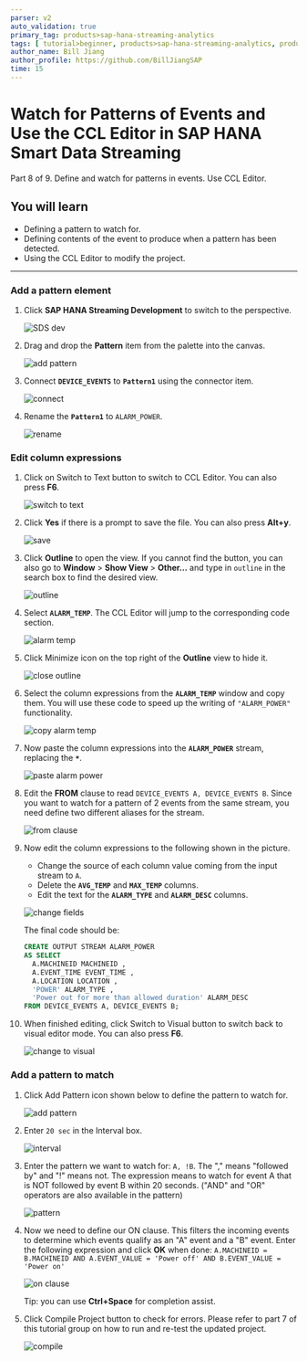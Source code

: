```yaml
---
parser: v2
auto_validation: true
primary_tag: products>sap-hana-streaming-analytics
tags: [ tutorial>beginner, products>sap-hana-streaming-analytics, products>sap-hana-studio ]
author_name: Bill Jiang
author_profile: https://github.com/BillJiangSAP
time: 15
---
```


# Watch for Patterns of Events and Use the CCL Editor in SAP HANA Smart Data Streaming
<!-- description --> Part 8 of 9. Define and watch for patterns in events. Use CCL Editor.

## You will learn  
 - Defining a pattern to watch for.
 - Defining contents of the event to produce when a pattern has been detected.
 - Using the CCL Editor to modify the project.


---

### Add a pattern element
    

1. Click **SAP HANA Streaming Development** to switch to the perspective.

    ![SDS dev](event-patterns/1-sdsdev.png)

2. Drag and drop the **Pattern** item from the palette into the canvas.

    ![add pattern](event-patterns/2-addpattern.png)

3. Connect **`DEVICE_EVENTS`** to **`Pattern1`** using the connector item.

    ![connect](event-patterns/3-connect.png)

4. Rename the **`Pattern1`** to `ALARM_POWER`.

    ![rename](event-patterns/4-rename.png)


### Edit column expressions


1. Click on Switch to Text button to switch to CCL Editor. You can also press **F6**.

    ![switch to text](event-patterns/6-switchtotext.png)

2. Click **Yes** if there is a prompt to save the file. You can also press **Alt+y**.

    ![save](event-patterns/7-save.png)

3. Click **Outline** to open the view. If you cannot find the button, you can also go to **Window** > **Show View** > **Other...** and type in `outline` in the search box to find the desired view.

    ![outline](event-patterns/8-outline.png)

4. Select **`ALARM_TEMP`**. The CCL Editor will jump to the corresponding code section.

    ![alarm temp](event-patterns/9-alarmtemp.png)

5. Click Minimize icon on the top right of the **Outline** view to hide it.

    ![close outline](event-patterns/10-closeoutline.png)

6. Select the column expressions from the **`ALARM_TEMP`** window and copy them. You will use these code to speed up the writing of `"ALARM_POWER"` functionality.

    ![copy alarm temp](event-patterns/11-copyalarmtemp.png)

7. Now paste the column expressions into the **`ALARM_POWER`** stream, replacing the **`*`**.

    ![paste alarm power](event-patterns/12-pastealarmpow.png)

8. Edit the **FROM** clause to read `DEVICE_EVENTS A, DEVICE_EVENTS B`. Since you want to watch for a pattern of 2 events from the same stream, you need define two different aliases for the stream.

    ![from clause](event-patterns/13-fromclause.png)

9. Now edit the column expressions to the following shown in the picture.
    - Change the source of each column value coming from the input stream to `A`.
    - Delete the **`AVG_TEMP`** and **`MAX_TEMP`** columns.
    - Edit the text for the **`ALARM_TYPE`** and **`ALARM_DESC`** columns.

    ![change fields](event-patterns/14-changefields.png)

    The final code should be:
    ```sql
    CREATE OUTPUT STREAM ALARM_POWER
    AS SELECT
      A.MACHINEID MACHINEID ,
      A.EVENT_TIME EVENT_TIME ,
      A.LOCATION LOCATION ,
      'POWER' ALARM_TYPE ,
      'Power out for more than allowed duration' ALARM_DESC
    FROM DEVICE_EVENTS A, DEVICE_EVENTS B;
    ```

10. When finished editing, click Switch to Visual button to switch back to visual editor mode. You can also press **F6**.

    ![change to visual](event-patterns/15-changetovisual.png)


### Add a pattern to match


1. Click Add Pattern icon shown below to define the pattern to watch for.

    ![add pattern](event-patterns/16-addpattern.png)

2. Enter `20 sec` in the Interval box.

    ![interval](event-patterns/17-interval.png)

3. Enter the pattern we want to watch for: `A, !B`. The "," means "followed by" and "!" means not. The expression means to watch for event A that is NOT followed by event B within 20 seconds. ("AND" and "OR" operators are also available in the pattern)

    ![pattern](event-patterns/18-pattern.png)

4. Now we need to define our ON clause. This filters the incoming events to determine which events qualify as an "A" event and a "B" event. Enter the following expression and click **OK** when done:
  `A.MACHINEID = B.MACHINEID AND A.EVENT_VALUE = 'Power off' AND B.EVENT_VALUE = 'Power on'`

    ![on clause](event-patterns/19-onclause.png)

    Tip: you can use **Ctrl+Space** for completion assist.

5. Click Compile Project button to check for errors. Please refer to part 7 of this tutorial group on how to run and re-test the updated project.

    ![compile](event-patterns/20-compile.png)


